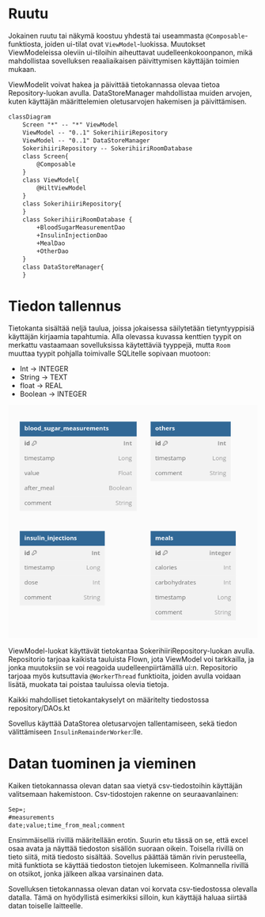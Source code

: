 
# Ruutu

Jokainen ruutu tai näkymä koostuu yhdestä tai useammasta `@Composable`-funktiosta, joiden ui-tilat ovat `ViewModel`-luokissa. Muutokset ViewModeleissa oleviin ui-tiloihin aiheuttavat uudelleenkokoonpanon, mikä mahdollistaa sovelluksen reaaliaikaisen päivittymisen käyttäjän toimien mukaan.

ViewModelit voivat hakea ja päivittää tietokannassa olevaa tietoa Repository-luokan avulla. DataStoreManager mahdollistaa muiden arvojen, kuten käyttäjän määrittelemien oletusarvojen hakemisen ja päivittämisen. 

```mermaid
classDiagram
    Screen "*" -- "*" ViewModel
    ViewModel -- "0..1" SokerihiiriRepository
    ViewModel -- "0..1" DataStoreManager
    SokerihiiriRepository -- SokerihiiriRoomDatabase
    class Screen{
        @Composable
    }
    class ViewModel{
        @HiltViewModel
    }
    class SokerihiiriRepository{
    }
    class SokerihiiriRoomDatabase {
        +BloodSugarMeasurementDao
        +InsulinInjectionDao
        +MealDao
        +OtherDao
    }
    class DataStoreManager{
    }
```

# Tiedon tallennus

Tietokanta sisältää neljä taulua, joissa jokaisessa säilytetään tietyntyyppisiä käyttäjän kirjaamia tapahtumia. Alla olevassa kuvassa kenttien tyypit on merkattu vastaamaan sovelluksissa käytettäviä tyyppejä, mutta `Room` muuttaa tyypit pohjalla toimivalle SQLitelle sopivaan muotoon:

- Int -> INTEGER
- String -> TEXT
- float -> REAL
- Boolean -> INTEGER

![](schema.png?raw=true)

ViewModel-luokat käyttävät tietokantaa SokerihiiriRepository-luokan avulla. Repositorio tarjoaa kaikista tauluista Flown, jota ViewModel voi tarkkailla, ja jonka muutoksiin se voi reagoida uudelleenpiirtämällä ui:n. Repositorio tarjoaa myös kutsuttavia `@WorkerThread` funktioita, joiden avulla voidaan lisätä, muokata tai poistaa tauluissa olevia tietoja.

Kaikki mahdolliset tietokantakyselyt on määritelty tiedostossa repository/DAOs.kt

Sovellus käyttää DataStorea oletusarvojen tallentamiseen, sekä tiedon välittämiseen `InsulinRemainderWorker`:lle.

# Datan tuominen ja vieminen

Kaiken tietokannassa olevan datan saa vietyä csv-tiedostoihin käyttäjän valitsemaan hakemistoon. Csv-tidostojen rakenne on seuraavanlainen:

```csv
Sep=;
#measurements
date;value;time_from_meal;comment
```

Ensimmäisellä rivillä määritellään erotin. Suurin etu tässä on se, että excel osaa avata ja näyttää tiedoston sisällön suoraan oikein. Toisella rivillä on tieto siitä, mitä tiedosto sisältää. Sovellus päättää tämän rivin perusteella, mitä funktiota se käyttää tiedoston tietojen lukemiseen. Kolmannella rivillä on otsikot, jonka jälkeen alkaa varsinainen data.

Sovelluksen tietokannassa olevan datan voi korvata csv-tiedostossa olevalla datalla. Tämä on hyödyllistä esimerkiksi silloin, kun käyttäjä haluaa siirtää datan toiselle laitteelle.
